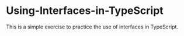 # Using-Interfaces-in-TypeScript
This is a simple exercise to practice the use of interfaces in TypeScript.
